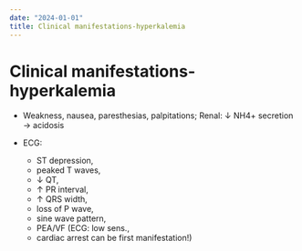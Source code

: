 ```yaml
---
date: "2024-01-01"
title: Clinical manifestations-hyperkalemia
---
```



# Clinical manifestations-hyperkalemia

- Weakness, nausea, paresthesias, palpitations; Renal: ↓ NH4+ secretion → acidosis

- ECG:
  - ST depression,
  - peaked T waves,
  - ↓ QT,
  - ↑ PR interval,
  - ↑ QRS width,
  - loss of P wave,
  - sine wave pattern,
  - PEA/VF (ECG: low sens.,
  - cardiac arrest can be first manifestation!)
